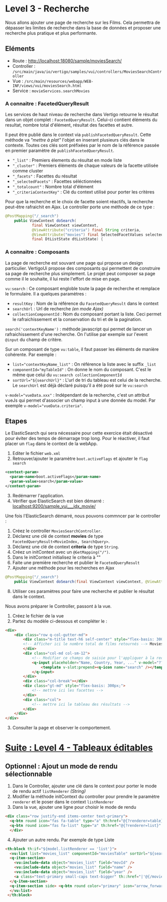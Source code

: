 # Level 3 - Recherche

Nous allons ajouter une page de recherche sur les Films.
Cela permettra de dépasser les limites de recherche dans la base de données
et proposer une recherche plus pratique et plus performante.

## Eléments

- Route : [http://localhost:18080/sample/moviesSearch/](http://localhost:18080/sample/moviesSearch/)
- Controller : `/src/main/java/io/vertigo/samples/vui/controllers/MoviesSearchController`
- Vue : `/src/main/resources/webapp/WEB-INF/views/vui/moviesSearch.html`
- Service : `movieServices.searchMovies`

### A connaitre : FacetedQueryResult

Les services de haut niveau de recherche dans Vertigo retourne le résultat dans un objet complet : `FacetedQueryResult`.
Celui-ci contient éléments du resultat, nombre total d'élément, résultat des facettes et autre.

Il peut être publié dans le context via `publishFacetedQueryResult`. Cette méthode va *"mettre à plat"* l'objet en inserant plusieurs clés dans le contexte. 
Toutes ces clés sont préfixées par le nom de la référence passée en premier paramètre de `publishFacetedQueryResult`.
- `"_list"` : Premiers élements du résultat en mode liste
- `"_cluster"` : Premiers éléments de chaque valeurs de la facette utilisée comme cluster
- `"_facets"` : Facettes du résultat
- `"_selectedFacets"` : Facettes séléctionnées
- `"_totalcount"` : Nombre total d'élément
- `"_criteriaContextKey"` : Clé du context utilisé pour porter les critères

Pour que la recherche et le choix de facette soient réactifs, la recherche peut-être rafraichit en Ajax. Le controller porte une méthode de ce type :
```Java
@PostMapping("/_search")
	public ViewContext doSearch(
			final ViewContext viewContext,
			@ViewAttribute("criteria") final String criteria,
			@ViewAttribute("movies") final SelectedFacetValues selectedFacetValues,
			final DtListState dtListState) {
```

### A connaitre : Composants

La page de recherche est souvant une page qui propose un design particulier. VertigoUi propose des composants qui permettent de construire sa page de recherche plus simplement. 
Le projet peut composer sa page comme il le souhaite, il lui reste l'effort de mise en page.

`vu:search` : Ce composant engloble toute la page de recherche et remplace le formulaire. Il a quelques paramètres :
- `resultKey` : Nom de la référence du `FacetedQueryResult` dans le context
- `searchUrl` : Url de recherche *(en mode Ajax)*
- `collectionComponentId` : Nom du composant portant la liste. Ceci permet le rafraichissement et la conservation du tri et de la pagination.

`search('contextKeyName')` : méthode javascript qui permet de lancer un rafraichissement d'une recherche. 
On l'utilise par exemple sur l'event `@input` du champ de critère.

Sur un composant de type `vu:table`, il faut passer les éléments de manière cohérente.
Par exemple : 
- `list="contextKeyName_list"` : On référence la liste avec le suffix `_list`
- `componentId="myTableId"` : On donne le nom du composant. C'est le même que celui du `vu:search collectionComponentId`  
- `sortUrl="${searchUrl}"` : L'url de tri du tableau est celui de la recherche. Le `searchUrl` est déjà déclaré puisqu'il a été posé sur le `vu:search`

`v-model="vueData.xxx"` : Indépendant de la recherche, c'est un attribut vueJs qui permet d'associer un champ input à une donnée du model. Par exemple `v-model="vueData.criteria"`.

## Etapes

Le ElasticSearch qui sera nécessaire pour cette exercice était désactivé pour éviter des temps de démarrage trop long.
Pour le réactiver, il faut placer un `flag` dans le context de la webApp.
1. Editer le fichier `web.xml`
2. Retrouver/ajouter le paramètre `boot.activeFlags` et ajouter le `flag search`
```Xml
<context-param>
  <param-name>boot.activeFlags</param-name>
  <param-value>search</param-value>
</context-param>
```
3. Redémarrer l'application.
4. Vérifier que ElasticSearch est bien démarré : [localhost:9200/sample_vui___idx_movie/](http://localhost:9200/sample_vui___idx_movie/_search?q=*:*)


Une fois l'ElasticSearch démarré, nous pouvons commncer par le controller :

1. Créez le controller `MoviesSearchController`.
2. Déclarez une clé de context **movies** de type `FacetedQueryResult<MovieIndex, SearchQuery>`.
3. Déclarez une clé de context **criteria** de type `String`.
4. Créez un initContext avec un `@GetMapping("/")`.
5. Dans le initContext initialisez le criteria à "" 
6. Faite une première recherche et publier le `FacetedQueryResult`
7. Ajouter une méthode pour les recherches en Ajax
```Java
@PostMapping("/_search")
	public ViewContext doSearch(final ViewContext viewContext, @ViewAttribute("criteria") final String criteria, @ViewAttribute("movies") final SelectedFacetValues selectedFacetValues,	final DtListState dtListState) {
```
8. Utiliser ces paramètres pour faire une recherche et publier le résultat dans le context.

Nous avons préparer le Controller, passont à la vue.
1. Créez le fichier de la vue
2. Partez du modèle ci-dessous et compléter le :
```Html
<div>
	<div class="row q-col-gutter-md">
		<div class="m-title text-h6 self-center" style="flex-basis: 300px;">
		<!-- Afficher ici le nombre total de films retournés --> Movies
		</div>
		<div class="col-md col-sm-12">
			<!-- Modifier ce champs de saisie pour l'appliquer à la recherche -->
			<q-input placeholder="Name, Country, Year, ..." v-model="???" :debounce="300" outlined bg-color="white" dense >
				<template v-slot:prepend><q-icon name="search" /></template>
			</q-input>
		</div>
		<div class="col-break"></div>
		<div class="gt-md" style="flex-basis: 300px;">
			<!-- mettre ici les facettes -->
		</div>
		<div class="col">
			<!-- mettre ici le tableau des résultats -->
		</div>
	</div>
</div>
```
3. Consulter la page et observer le comportement.

# [Suite : Level 4 - Tableaux éditables](./Level4.md)

## Optionnel : Ajout un mode de rendu sélectionnable

1. Dans le Controller, ajouter une clé dans le context pour porter le mode de rendu actif `listRenderer` *(String)*
2. Modifier la méthode initContext du controller pour prendre le paramètre `renderer` et le poser dans le context `listRenderer`
3. Dans la vue, ajouter une ligne pour choisir le mode de rendu 
```Html
<div class="row justify-end items-center text-primary">
  <q-btn round icon="fas fa-table" type="a" th:href="@{?renderer=table}" th::flat="${model.listRenderer != 'table'}"> </q-btn>
  <q-btn round icon="fas fa-list" type="a" th:href="@{?renderer=list}" th::flat="${model.listRenderer != 'list'}"> </q-btn>
  </div>
```
4. Ajouter un autre rendu. Par exemple de type Liste
```Html
<th:block th:if="${model.listRenderer == 'list'}">
  <vu:list list="movies_list" componentId="moviesTable" sortUrl="${searchUrl}" rowsPerPage="8" pagination_:direction-links="true" pagination_:boundary-links="true">
  <q-item-section>
    <vu:include-data object="movies_list" field="movId" />
    <vu:include-data object="movies_list" field="name" />
    <vu:include-data object="movies_list" field="year" />
    <a class="text-primary small-caps text-bigger" th::href="|'@{/movie/}'+item.movId|">{{item.name}}</a> ({{item.year}})
  </q-item-section>
  <q-item-section side> <q-btn round color="primary" icon="arrow_forward" type="a" th::href="|'@{/movie/}'+item.movId|"></q-btn> </q-item-section>
  </vu:list>
 </th:block>
```
